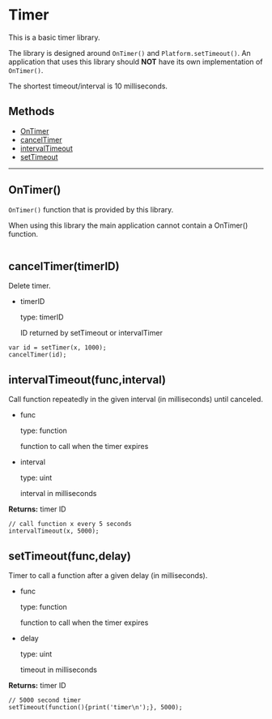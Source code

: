 # Timer

This is a basic timer library.

The library is designed around `OnTimer()` and `Platform.setTimeout()`.
An application that uses this library should **NOT** have its own implementation
of `OnTimer()`.

The shortest timeout/interval is 10 milliseconds.

## Methods

- [OnTimer](#ontimer)
- [cancelTimer](#canceltimertimerid)
- [intervalTimeout](#intervaltimeoutfuncinterval)
- [setTimeout](#settimeoutfuncdelay)

---

## OnTimer()

`OnTimer()` function that is provided by this library.

When using this library the main application cannot contain a OnTimer() function.


```

```

## cancelTimer(timerID)

Delete timer.

- timerID

  type: timerID

  ID returned by setTimeout or intervalTimer

```
var id = setTimer(x, 1000);
cancelTimer(id);

```

## intervalTimeout(func,interval)

Call function repeatedly in the given interval (in milliseconds) until canceled.

- func

  type: function

  function to call when the timer expires

- interval

  type: uint

  interval in milliseconds

**Returns:** timer ID

```
// call function x every 5 seconds
intervalTimeout(x, 5000);

```

## setTimeout(func,delay)

Timer to call a function after a given delay (in milliseconds).

- func

  type: function

  function to call when the timer expires

- delay

  type: uint

  timeout in milliseconds

**Returns:** timer ID

```
// 5000 second timer
setTimeout(function(){print('timer\n');}, 5000);

```

